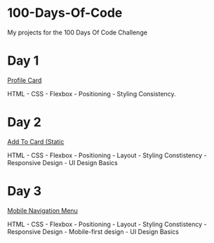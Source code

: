 # 100-Days-Of-Code
My projects for the 100 Days Of Code Challenge

# Day 1

[Profile Card](/1_Profile%20Card/README.md)

HTML - CSS - Flexbox - Positioning - Styling Consistency.  

# Day 2

[Add To Card (Static](/2_Add%20To%20Cart/README.md)

HTML - CSS - Flexbox - Positioning - Layout - Styling Constistency - Responsive Design - UI Design Basics

# Day 3

[Mobile Navigation Menu](/3_Mobile%20Navigation/README.md)

HTML - CSS - Flexbox - Positioning - Layout - Styling Constistency - Responsive Design - Mobile-first design - UI Design Basics
